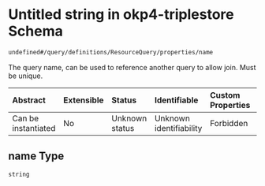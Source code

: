 # Untitled string in okp4-triplestore Schema

```txt
undefined#/query/definitions/ResourceQuery/properties/name
```

The query name, can be used to reference another query to allow join. Must be unique.

| Abstract            | Extensible | Status         | Identifiable            | Custom Properties | Additional Properties | Access Restrictions | Defined In                                                                     |
| :------------------ | :--------- | :------------- | :---------------------- | :---------------- | :-------------------- | :------------------ | :----------------------------------------------------------------------------- |
| Can be instantiated | No         | Unknown status | Unknown identifiability | Forbidden         | Allowed               | none                | [okp4-triplestore.json\*](schema/okp4-triplestore.json "open original schema") |

## name Type

`string`
